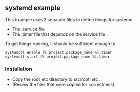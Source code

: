 ## systemd example

This example uses 2 separate files to define things for systemd .

* The .service file
* The .timer file that depends on the service file

To get things running, it should be sufficient enough to:

```
systemctl enable [% project.package_name %].timer
systemctl start [% project.package_name %].timer
```

### Installation

* Copy the root_etc directory to src/root_etc .
* (Review the files that were copied for correctness)
